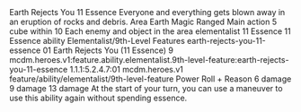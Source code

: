 <ability>
  <name>Earth Rejects You</name>
  <cost>11 Essence</cost>
  <flavor>Everyone and everything gets blown away in an eruption of rocks and debris.</flavor>
  <keywords>
    <keyword>Area</keyword>
    <keyword>Earth</keyword>
    <keyword>Magic</keyword>
    <keyword>Ranged</keyword>
  </keywords>
  <type>Main action</type>
  <distance>5 cube within 10</distance>
  <target>Each enemy and object in the area</target>
  <metadata>
    <class>elementalist</class>
    <cost>11 Essence</cost>
    <cost_amount>11</cost_amount>
    <cost_resource>Essence</cost_resource>
    <feature_type>ability</feature_type>
    <file_dpath>Elementalist/9th-Level Features</file_dpath>
    <item_id>earth-rejects-you-11-essence</item_id>
    <item_index>01</item_index>
    <item_name>Earth Rejects You (11 Essence)</item_name>
    <level>9</level>
    <scc>mcdm.heroes.v1:feature.ability.elementalist.9th-level-feature:earth-rejects-you-11-essence</scc>
    <scdc>1.1.1:5.2.4.7:01</scdc>
    <source>mcdm.heroes.v1</source>
    <type>feature/ability/elementalist/9th-level-feature</type>
  </metadata>
  <effects>
    <effect type="roll">
      <roll>Power Roll + Reason</roll>
      <t1>6 damage</t1>
      <t2>9 damage</t2>
      <t3>13 damage</t3>
    </effect>
    <effect type="mundane" name="Persistent 2">At the start of your turn, you can use a maneuver to use this ability again without spending essence.</effect>
  </effects>
</ability>
